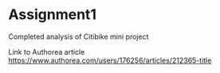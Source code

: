 # Assignment1

Completed analysis of Citibike mini project

Link to Authorea article https://www.authorea.com/users/176256/articles/212365-title
